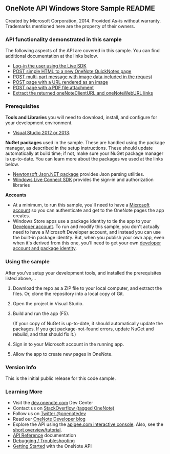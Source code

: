 
## OneNote API Windows Store Sample README

Created by Microsoft Corporation, 2014. Provided As-is without warranty. Trademarks mentioned here are the property of their owners.

### API functionality demonstrated in this sample

The following aspects of the API are covered in this sample. You can 
find additional documentation at the links below.

* [Log-in the user using the Live SDK](http://msdn.microsoft.com/EN-US/library/office/dn575435.aspx)
* [POST simple HTML to a new OneNote QuickNotes page](http://msdn.microsoft.com/EN-US/library/office/dn575428.aspx)
* [POST multi-part message with image data included in the request](http://msdn.microsoft.com/EN-US/library/office/dn575432.aspx)
* [POST page with a URL rendered as an image](http://msdn.microsoft.com/EN-US/library/office/dn575431.aspx)
* [POST page with a PDF file attachment](http://msdn.microsoft.com/en-us/library/office/dn575436.aspx)
* [Extract the returned oneNoteClientURL and oneNoteWebURL links](http://msdn.microsoft.com/EN-US/library/office/dn575433.aspx)

### Prerequisites

**Tools and Libraries** you will need to download, install, and configure for your development environment. 

* [Visual Studio 2012 or 2013](http://www.visualstudio.com/en-us/downloads). 

**NuGet packages** used in the sample. These are handled using the package 
manager, as described in the setup instructions. These should update 
automatically at build time; if not, make sure your NuGet package manager 
is up-to-date. You can learn more about the packages we used at the links below.

* [Newtonsoft Json.NET package](http://newtonsoft.com/) provides Json parsing utilities.
* [Windows Live Connect SDK](https://github.com/liveservices/LiveSDK-for-Windows) provides the sign-in and authorization libraries

  
**Accounts**

* At a minimum, to run this sample, you'll need to have a 
[Microsoft account](https://signup.live.com/signup.aspx) 
so you can authenticate and get to the OneNote pages the app creates.
* Windows Store apps use a package identity to tie the app to your
[Developer account](http://msdn.microsoft.com/windows/apps/br211386). 
To run and modify this sample, you don't actually 
need to have a Microsoft Developer account, and instead 
you can use the built-in package identity. But, when you publish your own app,
even when it's derived from this one, you'll need to get your own [developer account
and package identity](http://msdnstage.redmond.corp.microsoft.com/EN-US/library/office/dn575426.aspx).

### Using the sample

After you've setup your development tools, and installed the prerequisites listed above,...

1. Download the repo as a ZIP file to your local computer, and extract the files. Or, clone the repository into a local copy of Git.
2. Open the project in Visual Studio.
3. Build and run the app (F5).

   (If your copy of NuGet is up-to-date, it should automatically 
update the packages. If you get package-not-found errors, update NuGet and rebuild, and that 
should fix it.)

4. Sign in to your Microsoft account in the running app.
5. Allow the app to create new pages in OneNote.

### Version Info

This is the initial public release for this code sample.
  
### Learning More

* Visit the [dev.onenote.com](http://dev.onenote.com) Dev Center
* Contact us on [StackOverflow (tagged OneNote)](http://go.microsoft.com/fwlink/?LinkID=390182)
* Follow us on [Twitter @onenotedev](http://www.twitter.com/onenotedev)
* Read our [OneNote Developer blog](http://go.microsoft.com/fwlink/?LinkID=390183)
* Explore the API using the [apigee.com interactive console](http://go.microsoft.com/fwlink/?LinkID=392871).
Also, see the [short overview/tutorial](http://go.microsoft.com/fwlink/?LinkID=390179). 
* [API Reference](http://msdn.microsoft.com/en-us/library/office/dn575437.aspx) documentation
* [Debugging / Troubleshooting](http://msdn.microsoft.com/EN-US/library/office/dn575430.aspx)
* [Getting Started](http://go.microsoft.com/fwlink/?LinkID=331026) with the OneNote API

  
